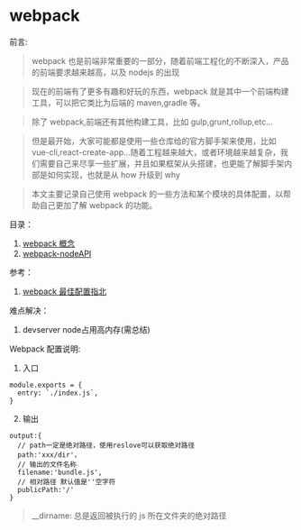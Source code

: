 # webpack

前言:

> webpack 也是前端非常重要的一部分，随着前端工程化的不断深入，产品的前端要求越来越高，以及 nodejs 的出现

> 现在的前端有了更多有趣和好玩的东西，webpack 就是其中一个前端构建工具，可以把它类比为后端的 maven,gradle 等。

> 除了 webpack,前端还有其他构建工具，比如 gulp,grunt,rollup,etc...

> 但是最开始，大家可能都是使用一些仓库给的官方脚手架来使用，比如 vue-cli,react-create-app...随着工程越来越大，或者环境越来越复杂，我们需要自己来尽享一些扩展，并且如果框架从头搭建，也更能了解脚手架内部是如何实现，也就是从 how 升级到 why

> 本文主要记录自己使用 webpack 的一些方法和某个模块的具体配置，以帮助自己更加了解 webpack 的功能。

目录：

1. [webpack 概念](https://webpack.docschina.org/concepts/)
2. [webpack-nodeAPI](./webpack-nodeAPI.md)

参考：

1. [webpack 最佳配置指北](https://juejin.im/post/5e0e1153e51d45414b74de65?utm_source=gold_browser_extension)

难点解决：

1. devserver node占用高内存(需总结)

Webpack 配置说明:

1. 入口

```
module.exports = {
  entry: `./index.js`,
}
```

2. 输出

```
output:{
  // path一定是绝对路径，使用reslove可以获取绝对路径
  path:'xxx/dir'，
  // 输出的文件名称
  filename:'bundle.js',
  // 相对路径 默认值是''空字符
  publicPath:'/'
}
```

> \_\_dirname: 总是返回被执行的 js 所在文件夹的绝对路径
